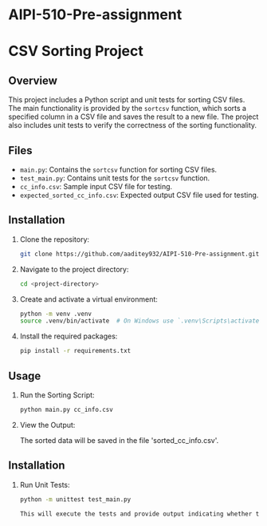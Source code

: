 # AIPI-510-Pre-assignment

# CSV Sorting Project

## Overview

This project includes a Python script and unit tests for sorting CSV files. The main functionality is provided by the `sortcsv` function, which sorts a specified column in a CSV file and saves the result to a new file. The project also includes unit tests to verify the correctness of the sorting functionality.

## Files

- `main.py`: Contains the `sortcsv` function for sorting CSV files.
- `test_main.py`: Contains unit tests for the `sortcsv` function.
- `cc_info.csv`: Sample input CSV file for testing.
- `expected_sorted_cc_info.csv`: Expected output CSV file used for testing.

## Installation

1. Clone the repository:

   ```bash
   git clone https://github.com/aaditey932/AIPI-510-Pre-assignment.git

2. Navigate to the project directory:

   ```bash
   cd <project-directory>

3. Create and activate a virtual environment:

   ```bash
   python -m venv .venv
   source .venv/bin/activate  # On Windows use `.venv\Scripts\activate`

5. Install the required packages:

   ```bash
   pip install -r requirements.txt

## Usage

1. Run the Sorting Script:

   ```bash
   python main.py cc_info.csv

2. View the Output:

   The sorted data will be saved in the file 'sorted_cc_info.csv'.

## Installation

1. Run Unit Tests:

   ```bash
   python -m unittest test_main.py

   This will execute the tests and provide output indicating whether the tests passed or failed.
